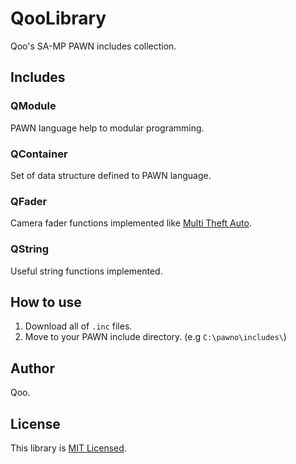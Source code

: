 # QooLibrary
Qoo's SA-MP PAWN includes collection.

## Includes
### QModule
PAWN language help to modular programming.

### QContainer
Set of data structure defined to PAWN language.

### QFader
Camera fader functions implemented like [Multi Theft Auto](https://wiki.multitheftauto.com/wiki/FadeCamera).

### QString
Useful string functions implemented.

## How to use
1. Download all of `.inc` files.
2. Move to your PAWN include directory. (e.g `C:\pawno\includes\`)

## Author
Qoo.

## License
This library is [MIT Licensed](LICENSE).
